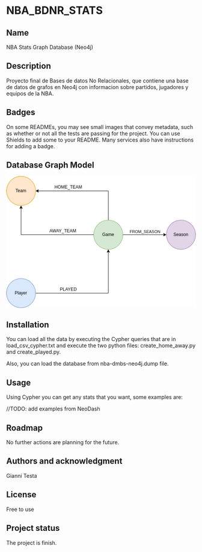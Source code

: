# NBA_BDNR_STATS

## Name
NBA Stats Graph Database (Neo4j)

## Description

Proyecto final de Bases de datos No Relacionales, que contiene una base de datos de grafos en Neo4j con informacion sobre partidos, jugadores y equipos de la NBA. 

## Badges
On some READMEs, you may see small images that convey metadata, such as whether or not all the tests are passing for the project. You can use Shields to add some to your README. Many services also have instructions for adding a badge.

## Database Graph Model

![Alt text](Images/NBA_Model.png?raw=true "Model")

## Installation

You can load all the data by executing the Cypher queries that are in load_csv_cypher.txt and execute the two python files: create_home_away.py and create_played.py.

Also, you can load the database from nba-dmbs-neo4j.dump file.

## Usage

Using Cypher you can get any stats that you want, some examples are:

//TODO: add examples from NeoDash


## Roadmap

No further actions are planning for the future.

## Authors and acknowledgment

Gianni Testa

## License

Free to use

## Project status

The project is finish.
